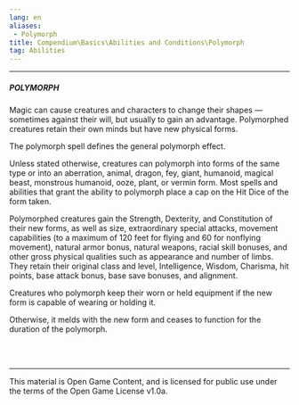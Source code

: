 ```yaml
---
lang: en
aliases:
 - Polymorph
title: Compendium\Basics\Abilities and Conditions\Polymorph
tag: Abilities
---
```


---
##### POLYMORPH

Magic can cause creatures and characters to change their shapes — sometimes against their will, but usually to gain an advantage. Polymorphed creatures retain their own minds but have new physical forms.

The polymorph spell defines the general polymorph effect.

Unless stated otherwise, creatures can polymorph into forms of the same type or into an aberration, animal, dragon, fey, giant, humanoid, magical beast, monstrous humanoid, ooze, plant, or vermin form. Most spells and abilities that grant the ability to polymorph place a cap on the Hit Dice of the form taken.

Polymorphed creatures gain the Strength, Dexterity, and Constitution of their new forms, as well as size, extraordinary special attacks, movement capabilities (to a maximum of 120 feet for flying and 60 for nonflying movement), natural armor bonus, natural weapons, racial skill bonuses, and other gross physical qualities such as appearance and number of limbs. They retain their original class and level, Intelligence, Wisdom, Charisma, hit points, base attack bonus, base save bonuses, and alignment.

Creatures who polymorph keep their worn or held equipment if the new form is capable of wearing or holding it.

Otherwise, it melds with the new form and ceases to function for the duration of the polymorph.


<br><br>

---

This material is Open Game Content, and is licensed for public use under the terms of the Open Game License v1.0a.
